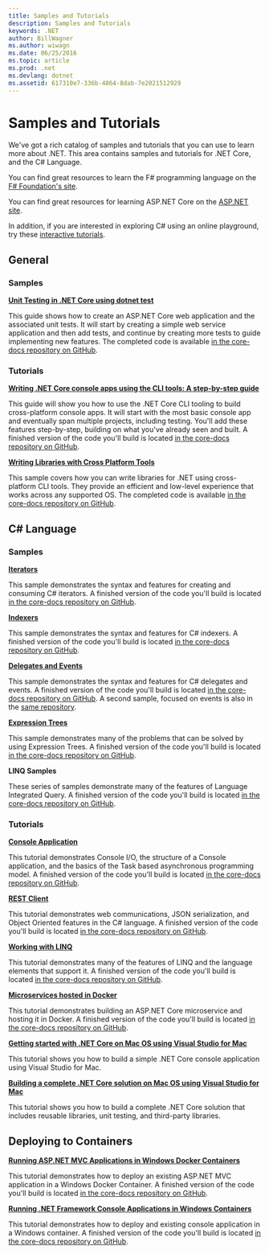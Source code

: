 ```yaml
---
title: Samples and Tutorials
description: Samples and Tutorials
keywords: .NET
author: BillWagner
ms.author: wiwagn
ms.date: 06/25/2016
ms.topic: article
ms.prod: .net
ms.devlang: dotnet
ms.assetid: 617310e7-336b-4864-8dab-7e2021512929
---
```


# Samples and Tutorials

We've got a rich catalog of samples and tutorials that you can use
to learn more about .NET. This area contains samples and tutorials
for .NET Core, and the C# Language.

You can find great resources to learn the F# programming language
on the [F# Foundation's site](http://fsharp.org/learn.html). 

You can find great resources for learning ASP.NET Core on the
[ASP.NET site](https://docs.microsoft.com/aspnet/core/tutorials/).

In addition, if you are interested in exploring C# using an
online playground, try these [interactive tutorials](http://go.microsoft.com/fwlink/?LinkId=817234).

## General

### Samples

**[Unit Testing in .NET Core using dotnet test](../core/testing/unit-testing-with-dotnet-test.md)**

This guide shows how to create an ASP.NET Core web application and the associated unit tests. It will start by creating a simple web service application and then add tests, and continue by creating more tests to guide implementing new features. The completed code is available [in the core-docs repository on GitHub](https://github.com/dotnet/docs/tree/master/samples/core/getting-started/unit-testing-using-dotnet-test).

### Tutorials

**[Writing .NET Core console apps using the CLI tools: A step-by-step guide](../core/tutorials/using-with-xplat-cli.md)**

This guide will show you how to use the .NET Core CLI tooling to build cross-platform console apps.  It will start with the most basic console app and eventually span multiple projects, including testing. You'll add these features step-by-step, building on what you've already seen and built. A finished version of the code you'll build is located [in the core-docs repository on GitHub](https://github.com/dotnet/docs/tree/master/samples/core/console-apps).

**[Writing Libraries with Cross Platform Tools](../core/tutorials/libraries.md)**

This sample covers how you can write libraries for .NET using cross-platform CLI tools.  They provide an efficient and low-level experience that works across any supported OS.
The completed code is available [in the core-docs repository on GitHub](https://github.com/dotnet/docs/tree/master/samples/framework/libraries/frameworks-library).

## C# Language

### Samples

**[Iterators](../csharp/iterators.md)**

This sample demonstrates the syntax and features for creating and consuming C# iterators. A finished version of the code you'll build is located [in the core-docs repository on GitHub](https://github.com/dotnet/docs/tree/master/samples/csharp/iterators).

**[Indexers](../csharp/indexers.md)**

This sample demonstrates the syntax and features for C# indexers. A finished version of the code you'll build is located [in the core-docs repository on GitHub](https://github.com/dotnet/docs/tree/master/samples/csharp/indexers).

**[Delegates and Events](../csharp/delegates-events.md)**

This sample demonstrates the syntax and features for C# delegates and events. A finished version of the code you'll build is located [in the core-docs repository on GitHub](https://github.com/dotnet/docs/tree/master/samples/csharp/delegates-and-events). A second sample, focused on events is also in the
[same repository](https://github.com/dotnet/docs/tree/master/samples/csharp/events).

**[Expression Trees](../csharp/expression-trees.md)**

This sample demonstrates many of the problems that can be solved by using Expression Trees. A finished version of the code you'll build is located [in the core-docs repository on GitHub](https://github.com/dotnet/docs/tree/master/samples/csharp/expression-trees).

**LINQ Samples**

These series of samples demonstrate many of the features of Language Integrated Query.  A finished version of the code you'll build is located [in the core-docs repository on GitHub](https://github.com/dotnet/docs/tree/master/samples/core/linq/csharp).

### Tutorials

**[Console Application](../csharp/tutorials/console-teleprompter.md)**

This tutorial demonstrates Console I/O, the structure of a Console application, and
the basics of the Task based asynchronous programming model. A finished version of the code you'll build is located [in the core-docs repository on GitHub](https://github.com/dotnet/docs/tree/master/samples/csharp/getting-started/console-teleprompter).

**[REST Client](../csharp/tutorials/console-webapiclient.md)**

This tutorial demonstrates web communications, JSON serialization, and Object Oriented
features in the C# language. A finished version of the code you'll build is located
[in the core-docs repository on GitHub](https://github.com/dotnet/docs/tree/master/samples/csharp/getting-started/console-webapiclient).

**[Working with LINQ](../csharp/tutorials/working-with-linq.md)**

This tutorial demonstrates many of the features of LINQ and the language elements that support it. A finished version of the code you'll build is located [in the core-docs repository on GitHub](https://github.com/dotnet/docs/tree/master/samples/csharp/getting-started/console-linq).

**[Microservices hosted in Docker](../csharp/tutorials/microservices.md)**

This tutorial demonstrates building an ASP.NET Core microservice and hosting it in Docker. A finished version of the code you'll build is located [in the core-docs repository on GitHub](https://github.com/dotnet/docs/tree/master/samples/csharp/getting-started/WeatherMicroservice).

**[Getting started with .NET Core on Mac OS using Visual Studio for Mac](../core/tutorials/using-on-mac-vs.md)**

This tutorial shows you how to build a simple .NET Core console application using Visual Studio for Mac.

**[Building a complete .NET Core solution on Mac OS using Visual Studio for Mac](../core/tutorials/using-on-mac-vs-full-solution.md)**

This tutorial shows you how to build a complete .NET Core solution that includes reusable libraries, unit testing, and third-party libraries.

## Deploying to Containers

**[Running ASP.NET MVC Applications in Windows Docker Containers](../framework/docker/aspnetmvc.md)**

This tutorial demonstrates how to deploy an existing ASP.NET MVC application in a Windows Docker Container.
A finished version of the code you'll build is located [in the core-docs repository on GitHub](https://github.com/dotnet/docs/tree/master/samples/framework/docker/MVCRandomAnswerGenerator).

**[Running .NET Framework Console Applications in Windows Containers](../framework/docker/console.md)**

This tutorial demonstrates how to deploy and existing console application in a Windows container. A finished version of the code you'll build is located [in the core-docs repository on GitHub](https://github.com/dotnet/docs/tree/master/samples/framework/docker/ConsoleRandomAnswerGenerator).